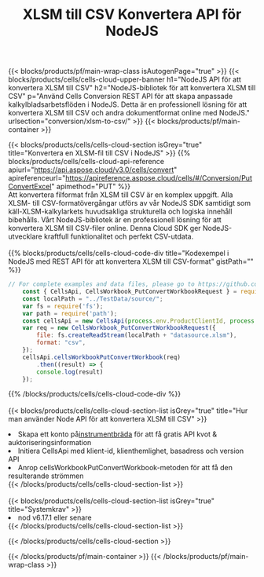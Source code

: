 ﻿---
title:  XLSM till CSV Konvertera API för NodeJS
description: " Cloud API:er och SDK:er för Microsoft Excel & OpenOffice Calc. Konvertera kalkylark till fil i annat format."
url: /sv/nodejs/conversion/xlsm-to-csv/
---
{{< blocks/products/pf/main-wrap-class isAutogenPage="true" >}}
{{< blocks/products/cells/cells-cloud-upper-banner h1="NodeJS API för att konvertera XLSM till CSV" h2="NodeJS-bibliotek för att konvertera XLSM till CSV" p="Använd Cells Conversion REST API för att skapa anpassade kalkylbladsarbetsflöden i NodeJS. Detta är en professionell lösning för att konvertera XLSM till CSV och andra dokumentformat online med NodeJS." urlsection="conversion/xlsm-to-csv/" >}}
{{< blocks/products/pf/main-container >}}

{{< blocks/products/cells/cells-cloud-section isGrey="true" title="Konvertera en XLSM-fil till CSV i NodeJS" >}}
{{% blocks/products/cells/cells-cloud-api-reference apiurl="https://api.aspose.cloud/v3.0/cells/convert" apireferenceurl="https://apireference.aspose.cloud/cells/#/Conversion/PutConvertExcel" apimethod="PUT" %}}
<br/>
Att konvertera filformat från XLSM till CSV är en komplex uppgift. Alla XLSM- till CSV-formatövergångar utförs av vår NodeJS SDK samtidigt som käll-XLSM-kalkylarkets huvudsakliga strukturella och logiska innehåll bibehålls. Vårt NodeJS-bibliotek är en professionell lösning för att konvertera XLSM till CSV-filer online. Denna Cloud SDK ger NodeJS-utvecklare kraftfull funktionalitet och perfekt CSV-utdata.
<br/>
<br/>
{{% blocks/products/cells/cells-cloud-code-div title="Kodexempel i NodeJS med REST API för att konvertera XLSM till CSV-format" gistPath="" %}}
 
```js
// For complete examples and data files, please go to https://github.com/aspose-cells-cloud/aspose-cells-cloud-node/
    const { CellsApi, CellsWorkbook_PutConvertWorkbookRequest } = require("asposecellscloud");
    const localPath = "../TestData/source/";
    var fs = require('fs');
    var path = require('path');
    const cellsApi = new CellsApi(process.env.ProductClientId, process.env.ProductClientSecret);
    var req = new CellsWorkbook_PutConvertWorkbookRequest({
        file: fs.createReadStream(localPath + "datasource.xlsm"),
        format: "csv",
    });
    cellsApi.cellsWorkbookPutConvertWorkbook(req)
        .then((result) => {
        console.log(result)
    });
```
 
{{% /blocks/products/cells/cells-cloud-code-div %}}
<br/>
<br/>
{{< blocks/products/cells/cells-cloud-section-list isGrey="true" title="Hur man använder Node API för att konvertera XLSM till CSV" >}}
<li> Skapa ett konto på<a href="https://dashboard.aspose.cloud/">instrumentbräda</a> för att få gratis API kvot & auktoriseringsinformation</li>
<li>Initiera CellsApi med klient-id, klienthemlighet, basadress och version API</li>
<li>Anrop cellsWorkbookPutConvertWorkbook-metoden för att få den resulterande strömmen</li>
{{< /blocks/products/cells/cells-cloud-section-list >}}
<br/>
<br/>
{{< blocks/products/cells/cells-cloud-section-list isGrey="true" title="Systemkrav" >}}
<li>nod v6.17.1 eller senare</li>
{{< /blocks/products/cells/cells-cloud-section-list >}}

{{< /blocks/products/cells/cells-cloud-section >}}

{{< /blocks/products/pf/main-container >}}
{{< /blocks/products/pf/main-wrap-class >}}
